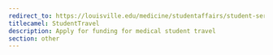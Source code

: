 ```yaml
---
redirect_to: https://louisville.edu/medicine/studentaffairs/student-services/student-travel
titlecamel: StudentTravel
description: Apply for funding for medical student travel
section: other
---
```

